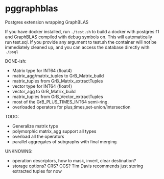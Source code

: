 # pggraphblas
Postgres extension wrapping GraphBLAS

If you have docker installed, run `./test.sh` to build a docker with
postgres:11 and GraphBLAS compiled with debug symbols on.  This will
automatically run test.sql.  If you provide any argument to test.sh
the container will not be immediately cleaned up, and you can access
the database directly with `./psql`

DONE-ish:
    
* Matrix type for INT64 (float4)
* matrix_agg/matrix_tuples to GrB_Matrix_build
* matrix_tuples from GrB_Matrix_extractTuples
* vector type for INT64 (float4)
* vector_agg to GrB_Matrix_build
* matrix_tuples from GrB_Vector_extractTuples
* most of the GrB_PLUS_TIMES_INT64 semi-ring.
* overloaded operators for plus,times,set-union/intersection

TODO:
    
* Generalize matrix type
* polymorphic matrix_agg support all types
* overload all the operators
* parallel aggregates of subgraphs with final merging

UNKNOWNS:
    
* operation descriptors, how to mask, invert, clear destination?
* storage options?  CRS? CCS? Tim Davis recommends just storing
  extracted tuples for now
